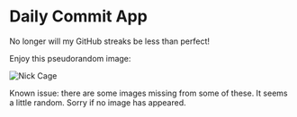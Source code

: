 Daily Commit App
================
No longer will my GitHub streaks be less than perfect!

Enjoy this pseudorandom image:

![Nick Cage](http://www.placecage.com/100/300 "Nick Cage")

Known issue: there are some images missing from some of these. It seems a little random. Sorry if no image has appeared.